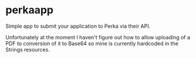 # perkaapp

Simple app to submit your application to Perka via their API.

Unfortunately at the moment I haven't figure out how to allow uploading of a PDF to conversion of it to Base64 so mine is currently hardcoded in the Strings resources.
